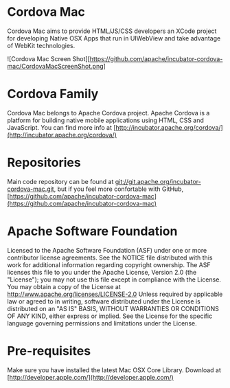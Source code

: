 Cordova Mac
===========
Cordova Mac aims to provide HTML/JS/CSS developers an XCode project for developing Native OSX Apps that run in UIWebView and take advantage of WebKit technologies.

![Cordova Mac Screen Shot][https://github.com/apache/incubator-cordova-mac/CordovaMacScreenShot.png]

Cordova Family
==============
Cordova Mac belongs to Apache Cordova project. Apache Cordova is a platform for building native mobile applications using HTML, CSS and JavaScript. You can find more info at [http://incubator.apache.org/cordova/](http://incubator.apache.org/cordova/)

Repositories
============
Main code repository can be found at [git://git.apache.org/incubator-cordova-mac.git](git://git.apache.org/incubator-cordova-mac.git), but if you feel more confortable with GitHub, [https://github.com/apache/incubator-cordova-mac](https://github.com/apache/incubator-cordova-mac)

Apache Software Foundation
==========================
Licensed to the Apache Software Foundation (ASF) under one or more contributor license agreements.  See the NOTICE file distributed with this work for additional information regarding copyright ownership.  The ASF licenses this file to you under the Apache License, Version 2.0 (the "License"); you may not use this file except in compliance with the License. You may obtain a copy of the License at http://www.apache.org/licenses/LICENSE-2.0 Unless required by applicable law or agreed to in writing, software distributed under the License is distributed on an "AS IS" BASIS, WITHOUT WARRANTIES OR CONDITIONS OF ANY KIND, either express or implied.  See the License for the specific language governing permissions and limitations under the License.
 
Pre-requisites
==============
Make sure you have installed the latest Mac OSX Core Library. Download at [http://developer.apple.com/](http://developer.apple.com/)

